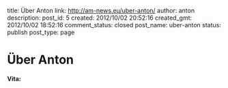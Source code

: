 title: Über Anton
link: http://am-news.eu/uber-anton/
author: anton
description: 
post_id: 5
created: 2012/10/02 20:52:16
created_gmt: 2012/10/02 18:52:16
comment_status: closed
post_name: uber-anton
status: publish
post_type: page

# Über Anton

**Vita:**